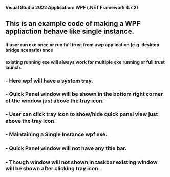 **Visual Studio 2022
Application: WPF (.NET Framework 4.7.2)**

## This is an example code of making a WPF appliaction behave like single instance.
#### If user run exe once or run full trust from uwp application (e.g. desktop bridge scenario) once
#### existing running exe will always work for multiple exe running or full trust launch.

### - Here wpf will have a system tray.
### - Quick Panel window will be shown in the bottom right corner of the window just above the tray icon.
### - User can click tray icon to show/hide quick panel view just above the tray icon.
### - Maintaining a Single Instance wpf exe.
### - Quick Panel window will not have any title bar.
### - Though window will not shown in taskbar existing window will be shown after clicking tray icon.

